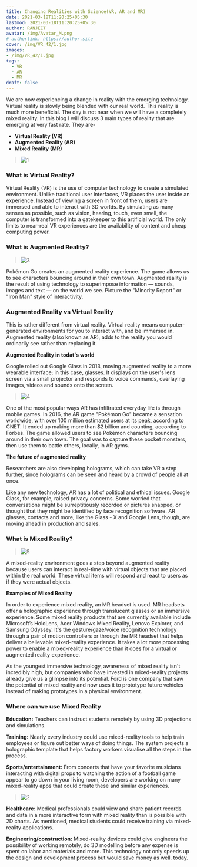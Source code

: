 ```yaml
---
title: Changing Realities with Science(VR, AR and MR)
date: 2021-03-18T11:20:25+05:30
lastmod: 2021-03-18T11:20:25+05:30
author: RANJEET
avatar: /img/Avatar_M.png
# authorlink: https://author.site
cover: /img/VR_42/1.jpg
images: 
- /img/VR_42/1.jpg
tags:
  - VR
  - AR
  - MR
draft: false
---
```


We are now experiencing a change in reality with the emerging technology. Virtual reality is slowly being blended with our real world. This reality is much more beneficial. The day is not near when we will have a completely mixed reality. In this blog I will discuss 3 main types of reality that are emerging at very fast rate. They are-

- **Virtual Reality (VR)**
- **Augmented Reality (AR)**
- **Mixed Reality (MR)**

<!--more-->

> ![1](/img/VR_42/1.jpg)

### **What is Virtual Reality?**

Virtual Reality (VR) is the use of computer technology to create a simulated environment. Unlike traditional user interfaces, VR places the user inside an experience. Instead of viewing a screen in front of them, users are immersed and able to interact with 3D worlds. By simulating as many senses as possible, such as vision, hearing, touch, even smell, the computer is transformed into a gatekeeper to this artificial world. The only limits to near-real VR experiences are the availability of content and cheap computing power.


### **What is Augmented Reality?**

> ![3](/img/VR_42/3.jpg)

Pokémon Go creates an augmented reality experience. The game allows us to see characters bouncing around in their own town.
Augmented reality is the result of using technology to superimpose information — sounds, images and text — on the world we see. Picture the "Minority Report" or "Iron Man" style of interactivity. 


### **Augmented Reality vs Virtual Reality**

This is rather different from virtual reality. Virtual reality means computer-generated environments for you to interact with, and be immersed in.
 Augmented reality (also known as AR), adds to the reality you would ordinarily see rather than replacing it. 


**Augmented Reality in todat's world**

Google rolled out Google Glass in 2013, moving augmented reality to a more wearable interface; in this case, glasses. It displays on the user's lens screen via a small projector and responds to voice commands, overlaying images, videos and sounds onto the screen.

 > ![4](/img/VR_42/4.jpg)


One of the most popular ways AR has infiltrated everyday life is through mobile games. In 2016, the AR game "Pokémon Go" became a sensation worldwide, with over 100 million estimated users at its peak, according to CNET. It ended up making more than $2 billion and counting, according to Forbes. The game allowed users to see Pokémon characters bouncing around in their own town. The goal was to capture these pocket monsters, then use them to battle others, locally, in AR gyms.


**The future of augmented reality**

Researchers are also developing holograms, which can take VR a step further, since holograms can be seen and heard by a crowd of people all at once. 


Like any new technology, AR has a lot of political and ethical issues. Google Glass, for example, raised privacy concerns. Some worried that conversations might be surreptitiously recorded or pictures snapped, or thought that they might be identified by face recognition software. AR glasses, contacts and more, like the Glass - X and Google Lens, though, are moving ahead in production and sales. 


### **What is Mixed Reality?**

> ![5](/img/VR_42/5.jpg)

A mixed-reality environment goes a step beyond augmented reality because users can interact in real-time with virtual objects that are placed within the real world. These virtual items will respond and react to users as if they were actual objects.

 
**Examples of Mixed Reality**

In order to experience mixed reality, an MR headset is used. MR headsets offer a holographic experience through translucent glasses or an immersive experience. Some mixed reality products that are currently available include Microsoft’s HoloLens, Acer Windows Mixed Reality, Lenovo Explorer, and Samsung Odyssey. It's the gesture/gaze/voice recognition technology through a pair of motion controllers or through the MR headset that helps deliver a believable mixed-reality experience. It takes a lot more processing power to enable a mixed-reality experience than it does for a virtual or augmented reality experience.



As the youngest immersive technology, awareness of mixed reality isn't incredibly high, but companies who have invested in mixed-reality projects already give us a glimpse into its potential. Ford is one company that saw the potential of mixed reality and now uses it to prototype future vehicles instead of making prototypes in a physical environment.

### **Where can we use Mixed Reality**


**Education:** Teachers can instruct students remotely by using 3D projections and simulations. 

**Training:** Nearly every industry could use mixed-reality tools to help train employees or figure out better ways of doing things. The system projects a holographic template that helps factory workers visualise all the steps in the process.

**Sports/entertainment:** From concerts that have your favorite musicians interacting with digital props to watching the action of a football game appear to go down in your living room, developers are working on many mixed-reality apps that could create these and similar experiences.

> ![2](/img/VR_42/2.jpg) 

**Healthcare:** Medical professionals could view and share patient records and data in a more interactive form with mixed reality than is possible with 2D charts. As mentioned, medical students could receive training via mixed-reality applications. 


**Engineering/construction:**                                                                                                                                                                                                                                                                                                                                                                                                  Mixed-reality devices could give engineers the possibility of working remotely, do 3D modelling before any expense is spent on labor and materials and more. This technology not only speeds up the design and development process but would save money as well.
today. 


